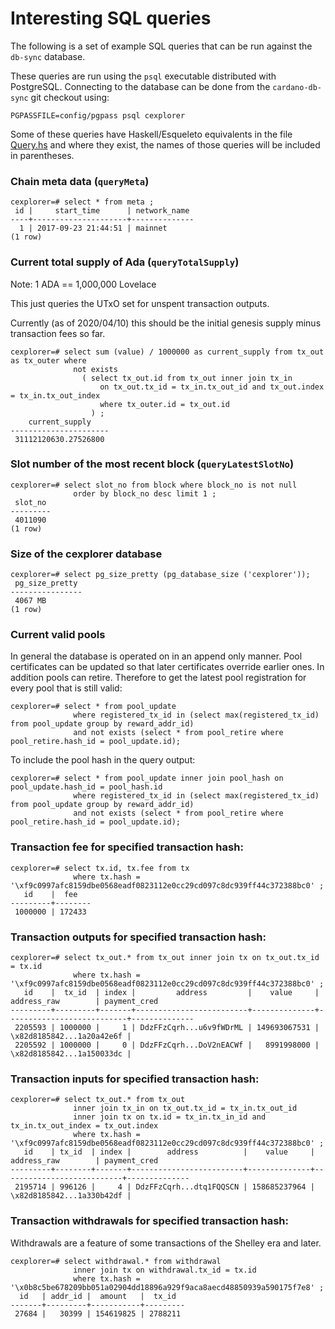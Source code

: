 # Interesting SQL queries

The following is a set of example SQL queries that can be run against the `db-sync` database.

These queries are run using the `psql` executable distributed with PostgreSQL. Connecting to the
database can be done from the `cardano-db-sync` git checkout using:
```
PGPASSFILE=config/pgpass psql cexplorer
```

Some of these queries have Haskell/Esqueleto equivalents in the file [Query.hs][Query.hs] and where
they exist, the names of those queries will be included in parentheses.

### Chain meta data (`queryMeta`)
```
cexplorer=# select * from meta ;
 id |     start_time      | network_name
----+---------------------+--------------
  1 | 2017-09-23 21:44:51 | mainnet
(1 row)

```

### Current total supply of Ada (`queryTotalSupply`)

Note: 1 ADA == 1,000,000 Lovelace

This just queries the UTxO set for unspent transaction outputs.

Currently (as of 2020/04/10) this should be the initial genesis supply minus transaction fees so far.
```
cexplorer=# select sum (value) / 1000000 as current_supply from tx_out as tx_outer where
              not exists
                ( select tx_out.id from tx_out inner join tx_in
                    on tx_out.tx_id = tx_in.tx_out_id and tx_out.index = tx_in.tx_out_index
                    where tx_outer.id = tx_out.id
                  ) ;
    current_supply
----------------------
 31112120630.27526800

```

### Slot number of the most recent block (`queryLatestSlotNo`)
```
cexplorer=# select slot_no from block where block_no is not null
              order by block_no desc limit 1 ;
 slot_no
---------
 4011090
(1 row)

```

### Size of the cexplorer database
```
cexplorer=# select pg_size_pretty (pg_database_size ('cexplorer'));
 pg_size_pretty
----------------
 4067 MB
(1 row)
```

### Current valid pools
In general the database is operated on in an append only manner. Pool certificates can
be updated so that later certificates override earlier ones. In addition pools can
retire. Therefore to get the latest pool registration for every pool that is still
valid:
```
cexplorer=# select * from pool_update
              where registered_tx_id in (select max(registered_tx_id) from pool_update group by reward_addr_id)
              and not exists (select * from pool_retire where pool_retire.hash_id = pool_update.id);

```
To include the pool hash in the query output:
```
cexplorer=# select * from pool_update inner join pool_hash on pool_update.hash_id = pool_hash.id
              where registered_tx_id in (select max(registered_tx_id) from pool_update group by reward_addr_id)
              and not exists (select * from pool_retire where pool_retire.hash_id = pool_update.id);
```

### Transaction fee for specified transaction hash:
```
cexplorer=# select tx.id, tx.fee from tx
              where tx.hash = '\xf9c0997afc8159dbe0568eadf0823112e0cc29cd097c8dc939ff44c372388bc0' ;
   id    |  fee
---------+--------
 1000000 | 172433

```

### Transaction outputs for specified transaction hash:
```
cexplorer=# select tx_out.* from tx_out inner join tx on tx_out.tx_id = tx.id
              where tx.hash = '\xf9c0997afc8159dbe0568eadf0823112e0cc29cd097c8dc939ff44c372388bc0' ;
   id    |  tx_id  | index |         address         |    value     |        address_raw        | payment_cred
---------+---------+-------+-------------------------+--------------+---------------------------+--------------
 2205593 | 1000000 |     1 | DdzFFzCqrh...u6v9fWDrML | 149693067531 | \x82d8185842...1a20a42e6f |
 2205592 | 1000000 |     0 | DdzFFzCqrh...DoV2nEACWf |   8991998000 | \x82d8185842...1a150033dc |

```

### Transaction inputs for specified transaction hash:
```
cexplorer=# select tx_out.* from tx_out
              inner join tx_in on tx_out.tx_id = tx_in.tx_out_id
              inner join tx on tx.id = tx_in.tx_in_id and tx_in.tx_out_index = tx_out.index
              where tx.hash = '\xf9c0997afc8159dbe0568eadf0823112e0cc29cd097c8dc939ff44c372388bc0' ;
   id    | tx_id  | index |        address          |    value     |        address_raw        | payment_cred
---------+--------+-------+-------------------------+--------------+---------------------------+--------------
 2195714 | 996126 |     4 | DdzFFzCqrh...dtq1FQQSCN | 158685237964 | \x82d8185842...1a330b42df |
```

### Transaction withdrawals for specified transaction hash:
Withdrawals are a feature of some transactions of the Shelley era and later.

```
cexplorer=# select withdrawal.* from withdrawal
              inner join tx on withdrawal.tx_id = tx.id
              where tx.hash = '\x0b8c5be678209bb051a02904dd18896a929f9aca8aecd48850939a590175f7e8' ;
  id   | addr_id |  amount   |  tx_id
-------+---------+-----------+---------
 27684 |   30399 | 154619825 | 2788211
```





[Query.hs]: https://github.com/input-output-hk/cardano-db-sync/blob/master/cardano-db/src/Cardano/Db/Query.hs
